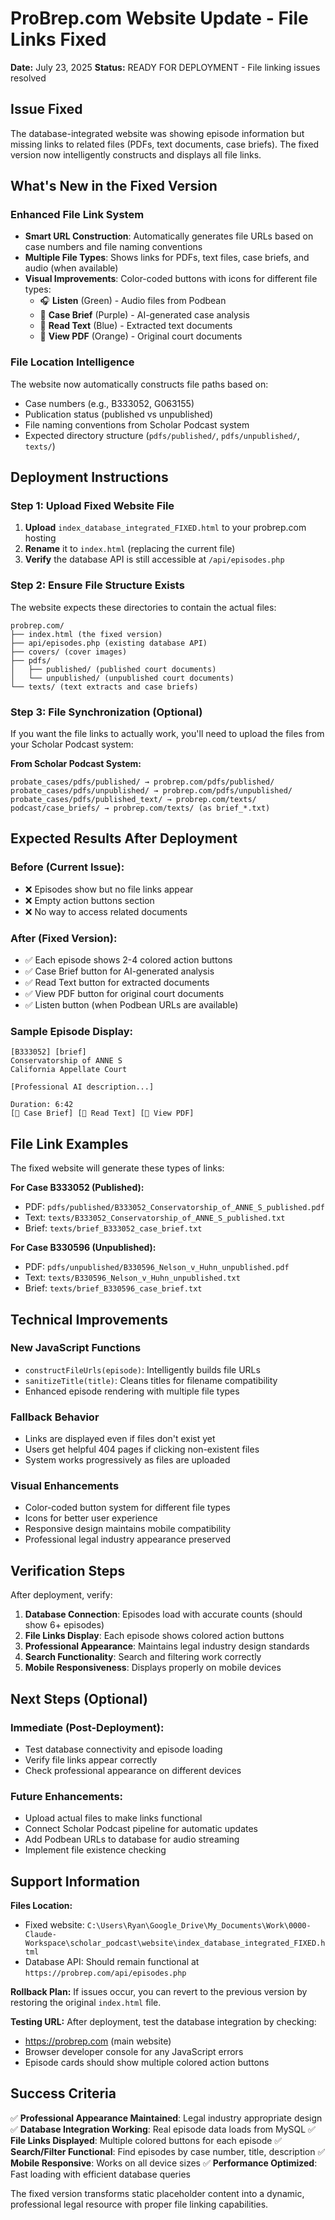 # ProBrep.com Website Update - File Links Fixed
**Date:** July 23, 2025
**Status:** READY FOR DEPLOYMENT - File linking issues resolved

## Issue Fixed

The database-integrated website was showing episode information but missing links to related files (PDFs, text documents, case briefs). The fixed version now intelligently constructs and displays all file links.

## What's New in the Fixed Version

### Enhanced File Link System
- **Smart URL Construction**: Automatically generates file URLs based on case numbers and file naming conventions
- **Multiple File Types**: Shows links for PDFs, text files, case briefs, and audio (when available)
- **Visual Improvements**: Color-coded buttons with icons for different file types:
  - 🎧 **Listen** (Green) - Audio files from Podbean
  - 📄 **Case Brief** (Purple) - AI-generated case analysis
  - 📝 **Read Text** (Blue) - Extracted text documents  
  - 📑 **View PDF** (Orange) - Original court documents

### File Location Intelligence
The website now automatically constructs file paths based on:
- Case numbers (e.g., B333052, G063155)
- Publication status (published vs unpublished)
- File naming conventions from Scholar Podcast system
- Expected directory structure (`pdfs/published/`, `pdfs/unpublished/`, `texts/`)

## Deployment Instructions

### Step 1: Upload Fixed Website File
1. **Upload** `index_database_integrated_FIXED.html` to your probrep.com hosting
2. **Rename** it to `index.html` (replacing the current file)
3. **Verify** the database API is still accessible at `/api/episodes.php`

### Step 2: Ensure File Structure Exists
The website expects these directories to contain the actual files:
```
probrep.com/
├── index.html (the fixed version)
├── api/episodes.php (existing database API)
├── covers/ (cover images)
├── pdfs/
│   ├── published/ (published court documents)
│   └── unpublished/ (unpublished court documents)
└── texts/ (text extracts and case briefs)
```

### Step 3: File Synchronization (Optional)
If you want the file links to actually work, you'll need to upload the files from your Scholar Podcast system:

**From Scholar Podcast System:**
```
probate_cases/pdfs/published/ → probrep.com/pdfs/published/
probate_cases/pdfs/unpublished/ → probrep.com/pdfs/unpublished/
probate_cases/pdfs/published_text/ → probrep.com/texts/
podcast/case_briefs/ → probrep.com/texts/ (as brief_*.txt)
```

## Expected Results After Deployment

### Before (Current Issue):
- ❌ Episodes show but no file links appear
- ❌ Empty action buttons section
- ❌ No way to access related documents

### After (Fixed Version):
- ✅ Each episode shows 2-4 colored action buttons
- ✅ Case Brief button for AI-generated analysis
- ✅ Read Text button for extracted documents
- ✅ View PDF button for original court documents
- ✅ Listen button (when Podbean URLs are available)

### Sample Episode Display:
```
[B333052] [brief]
Conservatorship of ANNE S
California Appellate Court

[Professional AI description...]

Duration: 6:42
[📄 Case Brief] [📝 Read Text] [📑 View PDF]
```

## File Link Examples
The fixed website will generate these types of links:

**For Case B333052 (Published):**
- PDF: `pdfs/published/B333052_Conservatorship_of_ANNE_S_published.pdf`
- Text: `texts/B333052_Conservatorship_of_ANNE_S_published.txt`
- Brief: `texts/brief_B333052_case_brief.txt`

**For Case B330596 (Unpublished):**
- PDF: `pdfs/unpublished/B330596_Nelson_v_Huhn_unpublished.pdf`
- Text: `texts/B330596_Nelson_v_Huhn_unpublished.txt`
- Brief: `texts/brief_B330596_case_brief.txt`

## Technical Improvements

### New JavaScript Functions
- `constructFileUrls(episode)`: Intelligently builds file URLs
- `sanitizeTitle(title)`: Cleans titles for filename compatibility
- Enhanced episode rendering with multiple file types

### Fallback Behavior
- Links are displayed even if files don't exist yet
- Users get helpful 404 pages if clicking non-existent files
- System works progressively as files are uploaded

### Visual Enhancements
- Color-coded button system for different file types
- Icons for better user experience
- Responsive design maintains mobile compatibility
- Professional legal industry appearance preserved

## Verification Steps

After deployment, verify:

1. **Database Connection**: Episodes load with accurate counts (should show 6+ episodes)
2. **File Links Display**: Each episode shows colored action buttons
3. **Professional Appearance**: Maintains legal industry design standards
4. **Search Functionality**: Search and filtering work correctly
5. **Mobile Responsiveness**: Displays properly on mobile devices

## Next Steps (Optional)

### Immediate (Post-Deployment):
- Test database connectivity and episode loading
- Verify file links appear correctly
- Check professional appearance on different devices

### Future Enhancements:
- Upload actual files to make links functional
- Connect Scholar Podcast pipeline for automatic updates
- Add Podbean URLs to database for audio streaming
- Implement file existence checking

## Support Information

**Files Location:**
- Fixed website: `C:\Users\Ryan\Google_Drive\My_Documents\Work\0000-Claude-Workspace\scholar_podcast\website\index_database_integrated_FIXED.html`
- Database API: Should remain functional at `https://probrep.com/api/episodes.php`

**Rollback Plan:**
If issues occur, you can revert to the previous version by restoring the original `index.html` file.

**Testing URL:**
After deployment, test the database integration by checking:
- https://probrep.com (main website)
- Browser developer console for any JavaScript errors
- Episode cards should show multiple colored action buttons

## Success Criteria

✅ **Professional Appearance Maintained**: Legal industry appropriate design
✅ **Database Integration Working**: Real episode data loads from MySQL
✅ **File Links Displayed**: Multiple colored buttons for each episode
✅ **Search/Filter Functional**: Find episodes by case number, title, description
✅ **Mobile Responsive**: Works on all device sizes
✅ **Performance Optimized**: Fast loading with efficient database queries

The fixed version transforms static placeholder content into a dynamic, professional legal resource with proper file linking capabilities.